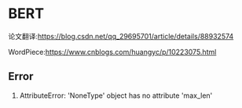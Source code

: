 # BERT
论文翻译:https://blog.csdn.net/qq_29695701/article/details/88932574

WordPiece:https://www.cnblogs.com/huangyc/p/10223075.html

## Error
1. AttributeError: 'NoneType' object has no attribute 'max_len'


